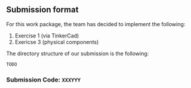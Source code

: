 ## Submission format

For this work package, the team has decided to implement the following:

1. Exercise 1 (via TinkerCad)
2. Exericse 3 (physical components)

The directory structure of our submission is the following:

```txt
TODO
```

### Submission Code: `XXXYYY`
